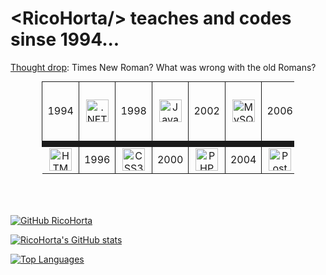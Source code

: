 &lt;RicoHorta/&gt; teaches and codes sinse 1994...
====================================================================================================================================
<u>Thought drop</u>: Times New Roman? What was wrong with the old Romans?

<table style="width:80%;height:200px;text-align:center;margin:auto;border-collapse: collapse;">
  <tr style="height:100px;">
    <td style="border:1px solid;border-bottom:10px solid">1994</td>
    <td style="border-bottom:10px solid;"><a href="https://dotnet.microsoft.com/en-us/" target="_blank" rel="noreferrer"><img src="https://raw.githubusercontent.com/danielcranney/readme-generator/main/public/icons/skills/dot-net-colored.svg" width="36" height="36" alt=".NET" /></a></td>
    <td style="border:1px solid;border-bottom:10px solid">1998</td>
    <td style="border-bottom:10px solid;"><a href="https://developer.mozilla.org/en-US/docs/Web/JavaScript" target="_blank" rel="noreferrer"><img src="https://raw.githubusercontent.com/danielcranney/readme-generator/main/public/icons/skills/javascript-colored.svg" width="36" height="36" alt="JavaScript" /></a></td>
    <td style="border:1px solid;border-bottom:10px solid">2002</td>
    <td style="border-bottom:10px solid;"><a href="https://www.mysql.com/" target="_blank" rel="noreferrer"><img src="https://raw.githubusercontent.com/danielcranney/readme-generator/main/public/icons/skills/mysql-colored.svg" width="36" height="36" alt="MySQL" /></a></td>
    <td style="border:1px solid;border-bottom:10px solid">2006</td>
    <td style="border-bottom:10px solid;"><a href="https://www.oracle.com/java/" target="_blank" rel="noreferrer"><img src="https://raw.githubusercontent.com/danielcranney/readme-generator/main/public/icons/skills/java-colored.svg" width="36" height="36" alt="Java" /></a></td>
    <td style="border:1px solid;border-bottom:10px solid">2010</td>
    <td style="border-bottom:10px solid;"><a href="https://jquery.com/" target="_blank" rel="noreferrer"><img src="https://raw.githubusercontent.com/danielcranney/readme-generator/main/public/icons/skills/jquery-colored.svg" width="36" height="36" alt="JQuery" /></a></td>
    <td style="border:1px solid;border-bottom:10px solid">2014</td>
    <td style="border-bottom:10px solid;"><a href="https://getbootstrap.com/" target="_blank" rel="noreferrer"><img src="https://raw.githubusercontent.com/danielcranney/readme-generator/main/public/icons/skills/bootstrap-colored.svg" width="36" height="36" alt="Bootstrap" /></a></td>
    <td style="border:1px solid;border-bottom:10px solid">2018</td>
    <td style="border-bottom:10px solid;"><a href="https://www.typescriptlang.org/" target="_blank" rel="noreferrer"><img src="https://raw.githubusercontent.com/danielcranney/readme-generator/main/public/icons/skills/typescript-colored.svg" width="36" height="36" alt="TypeScript" /></a></td>
    <td style="border:1px solid;border-bottom:10px solid">2022</td>
    <td style="border-bottom:10px solid;"><a href="https://www.python.org/" target="_blank" rel="noreferrer"><img src="https://raw.githubusercontent.com/danielcranney/readme-generator/main/public/icons/skills/python-colored.svg" width="36" height="36" alt="Python" /></a></td>
  </tr>
  
  <tr>
    <td><a href="https://developer.mozilla.org/en-US/docs/Glossary/HTML5" target="_blank" rel="noreferrer"><img src="https://raw.githubusercontent.com/danielcranney/readme-generator/main/public/icons/skills/html5-colored.svg" width="36" height="36" alt="HTML5" /></a></td>
    <td style="border:1px solid;">1996</td>
    <td><a href="https://www.w3.org/TR/CSS/#css" target="_blank" rel="noreferrer"><img              src="https://raw.githubusercontent.com/danielcranney/readme-generator/main/public/icons/skills/css3-colored.svg" width="36" height="36" alt="CSS3" /></a></td>
    <td style="border:1px solid;">2000</td>
    <td><a href="https://www.php.net/" target="_blank" rel="noreferrer"><img src="https://raw.githubusercontent.com/danielcranney/readme-generator/main/public/icons/skills/php-colored.svg" width="36" height="36" alt="PHP" /></a></td>
    <td style="border:1px solid;">2004</td>
    <td><a href="https://www.postgresql.org/" target="_blank" rel="noreferrer"><img src="https://raw.githubusercontent.com/danielcranney/readme-generator/main/public/icons/skills/postgresql-colored.svg" width="36" height="36" alt="PostgreSQL" /></a></td>
    <td style="border:1px solid;">2008</td>
    <td><a href="https://sass-lang.com/" target="_blank" rel="noreferrer"><img src="https://raw.githubusercontent.com/danielcranney/readme-generator/main/public/icons/skills/sass-colored.svg" width="36" height="36" alt="Sass" /></a></td>
    <td style="border:1px solid;">2012</td>
    <td><a href="https://flutter.dev/" target="_blank" rel="noreferrer"><img src="https://raw.githubusercontent.com/danielcranney/readme-generator/main/public/icons/skills/flutter-colored.svg" width="36" height="36" alt="Flutter" /></a></td>
    <td style="border:1px solid;">2016</td>
    <td><a href="https://nodejs.org/en/" target="_blank" rel="noreferrer"><img src="https://raw.githubusercontent.com/danielcranney/readme-generator/main/public/icons/skills/nodejs-colored.svg" width="36" height="36" alt="NodeJS" /></a></td>
    <td style="border:1px solid;">2020</td>
    <td><a href="https://reactjs.org/" target="_blank" rel="noreferrer"><img src="https://raw.githubusercontent.com/danielcranney/readme-generator/main/public/icons/skills/react-colored.svg" width="36" height="36" alt="React" /></a></td>
    <td style="border:1px solid;">2024</td>
  </tr>
  
</table>



<a href="https://github.com/RicoHorta"><img src="https://camo.githubusercontent.com/650b5b1aa80ae2addedd5d961a5d2480dc623a1590af5cb296562ac89f08ed65/68747470733a2f2f696d672e736869656c64732e696f2f6769746875622f666f6c6c6f776572732f74686169616e653f6c6162656c3d666f6c6c6f77267374796c653d736f6369616c" alt="GitHub RicoHorta" data-canonical-src="https://img.shields.io/github/followers/RicoHorta?label=follow&amp;style=social" style="max-width: 100%;"></a>

<a href="http://www.github.com/RicoHorta"><img src="https://github-readme-stats.vercel.app/api?username=RicoHorta&show_icons=true&hide=&count_private=true&title_color=0891b2&text_color=ffffff&icon_color=0891b2&bg_color=1c1917&hide_border=true&show_icons=true" alt="RicoHorta's GitHub stats" /></a>

<a href="https://github.com/RicoHorta" align="left"><img src="https://github-readme-stats.vercel.app/api/top-langs/?username=RicoHorta&langs_count=10&title_color=0891b2&text_color=ffffff&icon_color=0891b2&bg_color=1c1917&hide_border=true&locale=en&custom_title=Top%20%Languages" alt="Top Languages" /></a>
